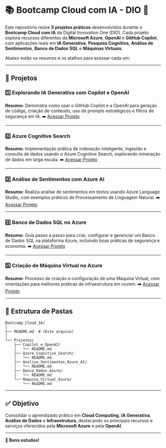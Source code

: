 # 📚 Bootcamp Cloud com IA - DIO 🚀

Este repositório reúne **5 projetos práticos** desenvolvidos durante o **Bootcamp Cloud com IA** da Digital Innovation One (DIO). Cada projeto explora recursos diferentes da **Microsoft Azure**, **OpenAI** e **GitHub Copilot**, com aplicações reais em **IA Generativa**, **Pesquisa Cognitiva**, **Análise de Sentimentos**, **Banco de Dados SQL** e **Máquinas Virtuais**.

Abaixo estão os resumos e os atalhos para acessar cada um:

---

## 📌 Projetos

### 1️⃣ Explorando IA Generativa com Copilot e OpenAI
**Resumo:** Demonstra como usar o GitHub Copilot e a OpenAI para geração de código, criação de conteúdo, uso de prompts estratégicos e filtros de segurança em IA.
➡️ [Acessar Projeto](./Projetos/Copilot_e_OpenAI)

---

### 2️⃣ Azure Cognitive Search
**Resumo:** Implementação prática de indexação inteligente, ingestão e consulta de dados usando o Azure Cognitive Search, explorando mineração de dados em larga escala.
➡️ [Acessar Projeto](./Projetos/Azure_Cognitive_Search)

---

### 3️⃣ Análise de Sentimentos com Azure AI
**Resumo:** Realiza análise de sentimentos em textos usando Azure Language Studio, com exemplos práticos de Processamento de Linguagem Natural.
➡️ [Acessar Projeto](./Projetos/Analise_Sentimentos_Azure_AI)

---

### 4️⃣ Banco de Dados SQL no Azure
**Resumo:** Guia passo a passo para criar, configurar e gerenciar um Banco de Dados SQL na plataforma Azure, incluindo boas práticas de segurança e economia.
➡️ [Acessar Projeto](./Projetos/Banco_Dados_Azure)

---

### 5️⃣ Criação de Máquina Virtual no Azure
**Resumo:** Processo de criação e configuração de uma Máquina Virtual, com orientações para melhores práticas de infraestrutura em nuvem.
➡️ [Acessar Projeto](./Projetos/Maquina_Virtual_Azure)

---

## 📂 Estrutura de Pastas

```
Bootcamp_Cloud_IA/
│
├── README.md  # (Este arquivo)
│
└── Projetos/
    ├── Copilot_e_OpenAI/
    │   └── README.md
    ├── Azure_Cognitive_Search/
    │   └── README.md
    ├── Analise_Sentimentos_Azure_AI/
    │   └── README.md
    ├── Banco_Dados_Azure/
    │   └── README.md
    └── Maquina_Virtual_Azure/
        └── README.md
```

---

## ✅ Objetivo

Consolidar o aprendizado prático em **Cloud Computing**, **IA Generativa**, **Análise de Dados** e **Infraestrutura**, destacando os principais recursos e serviços oferecidos pela **Microsoft Azure** e pela **OpenAI**.

---

**🚀 Bons estudos!**
